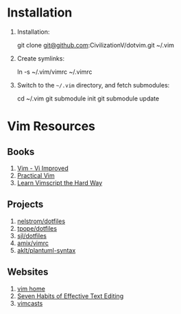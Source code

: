 # Installation
1. Installation:

    git clone git@github.com:CivilizationV/dotvim.git ~/.vim

2. Create symlinks:

    ln -s ~/.vim/vimrc ~/.vimrc

3. Switch to the `~/.vim` directory, and fetch submodules:

    cd ~/.vim
    git submodule init
    git submodule update


# Vim Resources
## Books
1. [Vim - Vi Improved](http://www.truth.sk/vim/vimbook-OPL.pdf)
2. [Practical Vim](https://iccf-holland.org/vim_books.html#practical)
3. [Learn Vimscript the Hard Way](https://learnvimscriptthehardway.stevelosh.com/)

## Projects
1. [nelstrom/dotfiles](https://github.com/nelstrom/dotfiles)
2. [tpope/dotfiles](https://github.com/tpope/dotfiles)
3. [sjl/dotfiles](https://github.com/sjl/dotfiles)
4. [amix/vimrc](https://github.com/amix/vimrc)
5. [aklt/plantuml-syntax](https://github.com/aklt/plantuml-syntax)

## Websites
1. [vim home](https://www.vim.org/)
2. [Seven Habits of Effective Text Editing](http://www.moolenaar.net/habits.html)
3. [vimcasts](http://vimcasts.org/)
